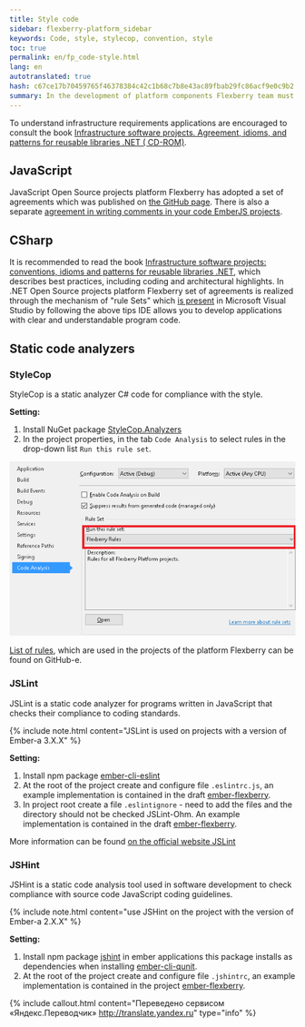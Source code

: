 ```yaml
---
title: Style code
sidebar: flexberry-platform_sidebar
keywords: Code, style, stylecop, convention, style
toc: true
permalink: en/fp_code-style.html
lang: en
autotranslated: true
hash: c67ce17b70459765f46378384c42c1b68c7b8e43ac89fbab29fc86acf9e0c9b2
summary: In the development of platform components Flexberry team must adhere to a single coding style.
---
```


To understand infrastructure requirements applications are encouraged to consult the book [Infrastructure software projects. Agreement, idioms, and patterns for reusable libraries .NET ( CD-ROM)](http://www.ozon.ru/context/detail/id/5588868/).

## JavaScript

JavaScript Open Source projects platform Flexberry has adopted a set of agreements which was published on [the GitHub page](https://github.com/Flexberry/javascript-style-guide).
There is also a separate [agreement in writing comments in your code EmberJS projects](fp_ember-comments-style-yuidoc.html).

## CSharp

It is recommended to read the book [Infrastructure software projects: conventions, idioms and patterns for reusable libraries .NET](http://www.williamspublishing.com/Books/978-5-8459-1692-1.html), which describes best practices, including coding and architectural highlights.
In .NET Open Source projects platform Flexberry set of agreements is realized through the mechanism of "rule Sets" which [is present](https://msdn.microsoft.com/ru-ru/library/dd465186.aspx) in Microsoft Visual Studio by following the above tips IDE allows you to develop applications with clear and understandable program code.

## Static code analyzers

### StyleCop

StyleCop is a static analyzer C# code for compliance with the style.

**Setting:**

1. Install NuGet package [StyleCop.Analyzers](http://nuget.ics.perm.ru/packages/StyleCop.Analyzers/)
2. In the project properties, in the tab `Code Analysis` to select rules in the drop-down list `Run this rule set`.

![Code style](/images/pages/products/flexberry-platform/code-style1.png)

[List of rules](https://github.com/Flexberry/NewPlatform.Flexberry.ORM/blob/develop/Flexberry.ruleset), which are used in the projects of the platform Flexberry can be found on GitHub-e.

### JSLint

JSLint is a static code analyzer for programs written in JavaScript that checks their compliance to coding standards.

{% include note.html content="JSLint is used on projects with a version of Ember-a 3.X.X" %}

**Setting:**

1. Install npm package [ember-cli-eslint](https://www.npmjs.com/package/ember-cli-eslint)
2. At the root of the project create and configure file `.eslintrc.js`, an example implementation is contained in the draft [ember-flexberry](https://github.com/Flexberry/ember-flexberry/blob/feature-ember-update/.eslintrc.js).
3. In project root create a file `.eslintignore` - need to add the files and the directory should not be checked JSLint-Ohm. An example implementation is contained in the draft [ember-flexberry](https://github.com/Flexberry/ember-flexberry/blob/feature-ember-update/.eslintignore).

More information can be found [on the official website JSLint](https://eslint.org/docs/user-guide/configuring)

### JSHint

JSHint is a static code analysis tool used in software development to check compliance with source code JavaScript coding guidelines.

{% include note.html content="use JSHint on the project with the version of Ember-a 2.X.X" %}

**Setting:**

1. Install npm package [jshint](https://www.npmjs.com/package/jshint) in ember applications this package installs as dependencies when installing [ember-cli-qunit](https://www.npmjs.com/package/ember-cli-qunit).
2. At the root of the project create and configure file `.jshintrc`, an example implementation is contained in the project [ember-flexberry](https://github.com/Flexberry/ember-flexberry/blob/develop/.jshintrc).



{% include callout.html content="Переведено сервисом «Яндекс.Переводчик» <http://translate.yandex.ru>" type="info" %}